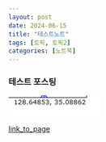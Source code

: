 ```yaml
---
layout: post
date: 2024-06-15
title: "테스트노트"
tags: [토픽, 토픽2]
categories: [노트북]
---
```



### 테스트 포스팅


![0](/assets/img/2024-06-15-3763e991-5198-4439-b525-937bccec231c.md/0.png)


[link_to_page](3f8414ae-9378-401f-9827-76a058072189)

